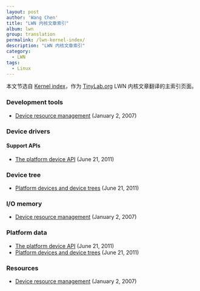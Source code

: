 ```yaml
---
layout: post
author: 'Wang Chen'
title: "LWN 内核文章索引"
album: lwn
group: translation
permalink: /lwn-kernel-index/
description: "LWN 内核文章索引"
category:
  - LWN
tags:
  - Linux
---
```


本文节选自 [Kernel index](https://lwn.net/Kernel/Index/)，作为 [TinyLab.org][1] LWN 内核文章翻译的主索引页面。

### Development tools

- [Device resource management](/lwn-215996-device-resource-management) (January 2, 2007)

### Device drivers

#### Support APIs

- [The platform device API](/lwn-448499-platform-device-api) (June 21, 2011)

### Device tree

- [Platform devices and device trees](/lwn-448502-platform-devices-and-device-trees) (June 21, 2011)

### I/O memory

- [Device resource management](/lwn-215996-device-resource-management) (January 2, 2007)

### Platform data

- [The platform device API](/lwn-448499-platform-device-api) (June 21, 2011)
- [Platform devices and device trees](/lwn-448502-platform-devices-and-device-trees) (June 21, 2011)

### Resources

- [Device resource management](/lwn-215996-device-resource-management) (January 2, 2007)

[1]: http://tinylab.org

